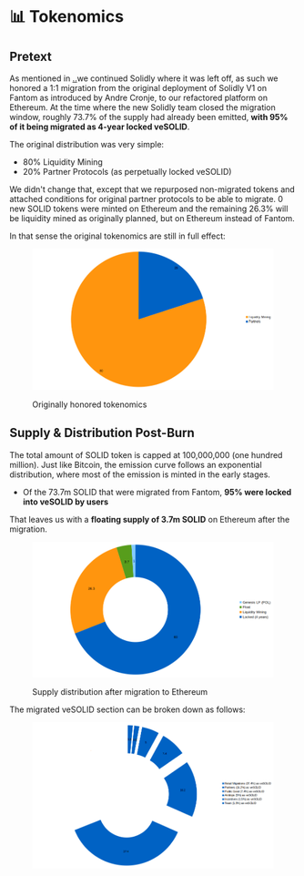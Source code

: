 # 📊 Tokenomics

## Pretext

As mentioned in [..](../ "mention")we continued Solidly where it was left off, as such we honored a 1:1 migration from the original deployment of Solidly V1 on Fantom as introduced by Andre Cronje, to our refactored platform on Ethereum. At the time where the new Solidly team closed the migration window, roughly 73.7% of the supply had already been emitted, **with 95% of it being migrated as 4-year locked veSOLID**.

The original distribution was very simple:

* 80% Liquidity Mining
* 20% Partner Protocols (as perpetually locked veSOLID)

We didn't change that, except that we repurposed non-migrated tokens and attached conditions for original partner protocols to be able to migrate. 0 new SOLID tokens were minted on Ethereum and the remaining 26.3% will be liquidity mined as originally planned, but on Ethereum instead of Fantom.

In that sense the original tokenomics are still in full effect:

<figure><img src="../.gitbook/assets/image (13).png" alt=""><figcaption><p>Originally honored tokenomics</p></figcaption></figure>

## Supply & Distribution Post-Burn

The total amount of SOLID token is capped at 100,000,000 (one hundred million). Just like Bitcoin, the emission curve follows an exponential distribution, where most of the emission is minted in the early stages.

* Of the 73.7m SOLID that were migrated from Fantom, **95% were locked into veSOLID by users**

That leaves us with a **floating supply of 3.7m SOLID** on Ethereum after the migration.

<figure><img src="../.gitbook/assets/image (14).png" alt=""><figcaption><p>Supply distribution after migration to Ethereum</p></figcaption></figure>

The migrated veSOLID section can be broken down as follows:

<figure><img src="../.gitbook/assets/image (19).png" alt=""><figcaption></figcaption></figure>
